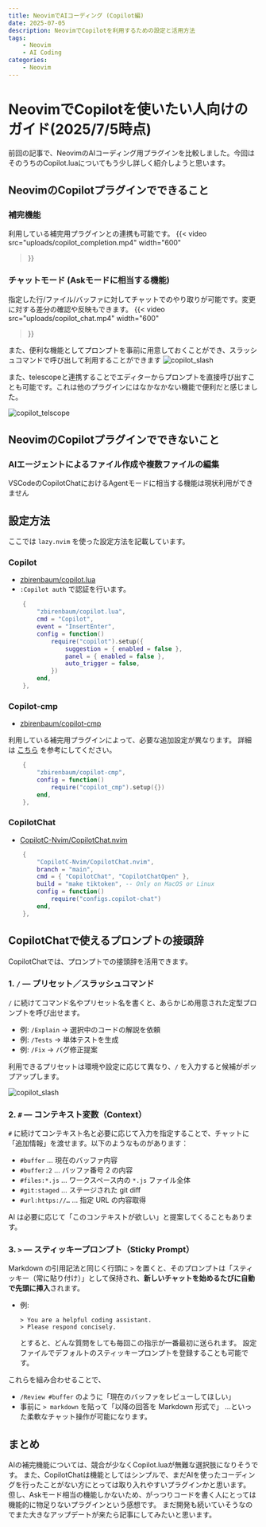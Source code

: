 ```yaml
---
title: NeovimでAIコーディング (Copilot編)
date: 2025-07-05
description: NeovimでCopilotを利用するための設定と活用方法
tags: 
    - Neovim
    - AI Coding
categories:
    - Neovim
---
```


# NeovimでCopilotを使いたい人向けのガイド(2025/7/5時点)

前回の記事で、NeovimのAIコーディング用プラグインを比較しました。今回はそのうちのCopilot.luaについてもう少し詳しく紹介しようと思います。

## NeovimのCopilotプラグインでできること

### 補完機能
利用している補完用プラグインとの連携も可能です。
{{< video
  src="uploads/copilot_completion.mp4"
  width="600"
>}}

### チャットモード (Askモードに相当する機能)
指定した行/ファイル/バッファに対してチャットでのやり取りが可能です。変更に対する差分の確認や反映もできます。
{{< video
  src="uploads/copilot_chat.mp4"
  width="600"
>}}

また、便利な機能としてプロンプトを事前に用意しておくことができ、スラッシュコマンドで呼び出して利用することができます
![copilot_slash](uploads/copilot_slash.png)

また、telescopeと連携することでエディターからプロンプトを直接呼び出すことも可能です。これは他のプラグインにはなかなかない機能で便利だと感じました。

![copilot_telscope](uploads/copilot_telscope.png)

## NeovimのCopilotプラグインでできないこと

### AIエージェントによるファイル作成や複数ファイルの編集
VSCodeのCopilotChatにおけるAgentモードに相当する機能は現状利用ができません

## 設定方法

ここでは `lazy.nvim` を使った設定方法を記載しています。

### Copilot
* [zbirenbaum/copilot.lua](https://github.com/zbirenbaum/copilot.lua)
* `:Copilot auth` で認証を行います。

```lua
	{
		"zbirenbaum/copilot.lua",
		cmd = "Copilot",
		event = "InsertEnter",
		config = function()
			require("copilot").setup({
				suggestion = { enabled = false },
				panel = { enabled = false },
				auto_trigger = false,
			})
		end,
	},
```

### Copilot-cmp
* [zbirenbaum/copilot-cmp](https://github.com/zbirenbaum/copilot-cmp?tab=readme-ov-file#configuration)

利用している補完用プラグインによって、必要な追加設定が異なります。
詳細は [こちら](https://github.com/zbirenbaum/copilot-cmp?tab=readme-ov-file#configuration) を参考にしてください。

```lua
	{
		"zbirenbaum/copilot-cmp",
		config = function()
			require("copilot_cmp").setup({})
		end,
	},
```

### CopilotChat
* [CopilotC-Nvim/CopilotChat.nvim](https://github.com/CopilotC-Nvim/CopilotChat.nvim)

```lua
	{
		"CopilotC-Nvim/CopilotChat.nvim",
		branch = "main",
		cmd = { "CopilotChat", "CopilotChatOpen" },
		build = "make tiktoken", -- Only on MacOS or Linux
		config = function()
			require("configs.copilot-chat")
		end,
	},
```

## CopilotChatで使えるプロンプトの接頭辞

CopilotChatでは、プロンプトでの接頭辞を活用できます。

### 1. `/` — **プリセット／スラッシュコマンド**

`/` に続けてコマンド名やプリセット名を書くと、あらかじめ用意された定型プロンプトを呼び出せます。

* 例: `/Explain` → 選択中のコードの解説を依頼
* 例: `/Tests` → 単体テストを生成
* 例: `/Fix` → バグ修正提案

利用できるプリセットは環境や設定に応じて異なり、`/` を入力すると候補がポップアップします。

![copilot_slash](uploads/copilot_slash.png)

### 2. `#` — **コンテキスト変数（Context）**

`#` に続けてコンテキスト名と必要に応じて入力を指定することで、チャットに「追加情報」を渡せます。以下のようなものがあります：

* `#buffer` … 現在のバッファ内容
* `#buffer:2` … バッファ番号 2 の内容
* `#files:*.js` … ワークスペース内の `*.js` ファイル全体
* `#git:staged` … ステージされた git diff
* `#url:https://…` … 指定 URL の内容取得

AI は必要に応じて「このコンテキストが欲しい」と提案してくることもあります。

### 3. `>` — **スティッキープロンプト（Sticky Prompt）**

Markdown の引用記法と同じく行頭に `>` を置くと、そのプロンプトは「スティッキー（常に貼り付け）」として保持され、**新しいチャットを始めるたびに自動で先頭に挿入**されます。

* 例:

  ```
  > You are a helpful coding assistant.
  > Please respond concisely.
  ```

  とすると、どんな質問をしても毎回この指示が一番最初に送られます。
  設定ファイルでデフォルトのスティッキープロンプトを登録することも可能です。

これらを組み合わせることで、

* `/Review #buffer` のように「現在のバッファをレビューしてほしい」
* 事前に `> markdown` を貼って「以降の回答を Markdown 形式で」
  …といった柔軟なチャット操作が可能になります。

## まとめ

AIの補完機能については、競合が少なくCopilot.luaが無難な選択肢になりそうです。
また、CopilotChatは機能としてはシンプルで、まだAIを使ったコーディングを行ったことがない方にとっては取り入れやすいプラグインかと思います。
但し、Askモード相当の機能しかないため、がっつりコードを書く人にとっては機能的に物足りないプラグインという感想です。
まだ開発も続いていそうなのでまた大きなアップデートが来たら記事にしてみたいと思います。
